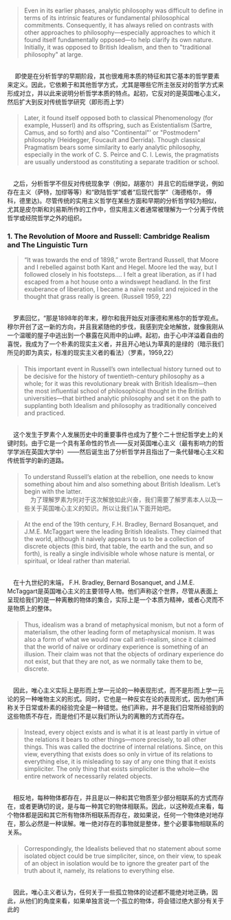 #### 
> Even in its earlier phases, analytic philosophy was difficult to define in terms of its intrinsic features or fundamental philosophical commitments. Consequently, it has always relied on contrasts with other approaches to philosophy—especially approaches to which it found itself fundamentally opposed—to help clarify its own nature. Initially, it was opposed to British Idealism, and then to "traditional philosophy" at large. 

<br>&emsp; 即使是在分析哲学的早期阶段，其也很难用本质的特征和其它基本的哲学要素来定义。因此，它依赖于和其他哲学方式，尤其是哪些它所主张反对的哲学方式来形成对立，并以此来说明分析哲学本质的特点。起初，它反对的是英国唯心主义，然后扩大到反对传统哲学研究（即形而上学）

#### 
> Later, it found itself opposed both to classical Phenomenology (for example, Husserl) and its offspring, such as Existentialism (Sartre, Camus, and so forth) and also "Continental"’ or "Postmodern" philosophy (Heidegger, Foucault and Derrida). Though classical Pragmatism bears some similarity to early analytic philosophy, especially in the work of C. S. Peirce and C. I. Lewis, the pragmatists are usually understood as constituting a separate tradition or school.

<br>&emsp;之后，分析哲学不但反对传统现象学（例如，胡塞尔）并且它的后继学说，例如存在主义（萨特，加缪等等）和“欧陆哲学”或者“后现代哲学”（海德格尔， 傅科，德里达)。尽管传统的实用主义哲学在某些方面和早期的分析哲学较为相似，尤其是皮尔斯和刘易斯所作的工作中，但实用主义者通常被理解为一个分离于传统哲学或经院哲学之外的组织。
### 1. The Revolution of Moore and Russell: Cambridge Realism and The Linguistic Turn
> “It was towards the end of 1898,” wrote Bertrand Russell,
that Moore and I rebelled against both Kant and Hegel. Moore led the way, but I followed closely in his footsteps.... I felt a great liberation, as if I had escaped from a hot house onto a windswept headland. In the first exuberance of liberation, I became a naïve realist and rejoiced in the thought that grass really is green. (Russell 1959, 22)

<br>&emsp;罗素回忆，“那是1898年的年末，穆尔和我开始反对康德和黑格尔的哲学观点。穆尔开创了这一新的方向，并且我紧随他的步伐，我感到完全地解放，就像我刚从一个温暖的屋子中逃出到一个暴露在风雨中的山岬。起初，由于心中洋溢着自由的喜悦，我成为了一个朴素的现实主义者，并且开心地认为草真的是绿的（暗示我们所见的即为真实，标准的现实主义者的看法）（罗素，1959,22）

####
> This important event in Russell’s own intellectual history turned out to be decisive for the history of twentieth-century philosophy as a whole; for it was this revolutionary break with British Idealism—then the most influential school of philosophical thought in the British universities—that birthed analytic philosophy and set it on the path to supplanting both Idealism and philosophy as traditionally conceived and practiced.

<br>&emsp;这个发生于罗素个人发展历史中的重要事件也成为了整个二十世纪哲学史上的关键时刻。由于它是一个具有革命性的节点——反对英国唯心主义（最有影响力的哲学学派在英国大学中）——然后诞生出了分析哲学并且指出了一条代替唯心主义和传统哲学的新的道路。

####
> To understand Russell’s elation at the rebellion, one needs to know something about him and also something about British Idealism. Let’s begin with the latter.
<br>&emsp;为了理解罗素为何对于这次解放如此兴奋，我们需要了解罗素本人以及一些关于英国唯心主义的知识。所以让我们从下面开始吧。

####
> At the end of the 19th century, F.H. Bradley, Bernard Bosanquet, and J.M.E. McTaggart were the leading British Idealists. They claimed that the world, although it naively appears to us to be a collection of discrete objects (this bird, that table, the earth and the sun, and so forth), is really a single indivisible whole whose nature is mental, or spiritual, or Ideal rather than material. 

<br>&emsp;在十九世纪的末端， F.H. Bradley, Bernard Bosanquet, and J.M.E. McTaggart是英国唯心主义的主要领导人物。他们声称这个世界，尽管从表面上呈现给我们的是一种离散的物体的集合，实际上是一个本质为精神，或者心灵而不是物质上的整体。

####
> Thus, idealism was a brand of metaphysical monism, but not a form of materialism, the other leading form of metaphysical monism. It was also a form of what we would now call anti-realism, since it claimed that the world of naïve or ordinary experience is something of an illusion. Their claim was not that the objects of ordinary experience do not exist, but that they are not, as we normally take them to be, discrete. 

<br>&emsp;因此，唯心主义实际上是形而上学一元论的一种表现形式，而不是形而上学一元论的另一种唯物主义的形式。同时，它也是一种反实在论的表现形式，因为他们声称关于日常或朴素的经验完全是一种错觉。他们声称，并不是我们日常所经验到的这些物质不存在，而是他们不是以我们所认为的离散的方式而存在。

#### 
> Instead, every object exists and is what it is at least partly in virtue of the relations it bears to other things—more precisely, to all other things. This was called the doctrine of internal relations. Since, on this view, everything that exists does so only in virtue of its relations to everything else, it is misleading to say of any one thing that it exists simpliciter. The only thing that exists simpliciter is the whole—the entire network of necessarily related objects. 

<br>&emsp;相反地，每种物体都存在，并且是以一种和其它物质至少部分相联系的方式而存在，或者更确切的说，是与每一种其它的物体相联系。因此，以这种观点来看，每个物体都是因和其它所有物体所相联系而存在，故如果说，任何一个物体绝对地存在，那么必然是一种误解。唯一绝对存在的事物就是整体，整个必要事物相联系的关系。

####
> Correspondingly, the Idealists believed that no statement about some isolated object could be true simpliciter, since, on their view, to speak of an object in isolation would be to ignore the greater part of the truth about it, namely, its relations to everything else.

<br>&emsp;因此，唯心主义者认为，任何关于一些孤立物体的论述都不能绝对地正确，因此，从他们的角度来看，如果单独言说一个孤立的物体，将会错过绝大部分有关于此的